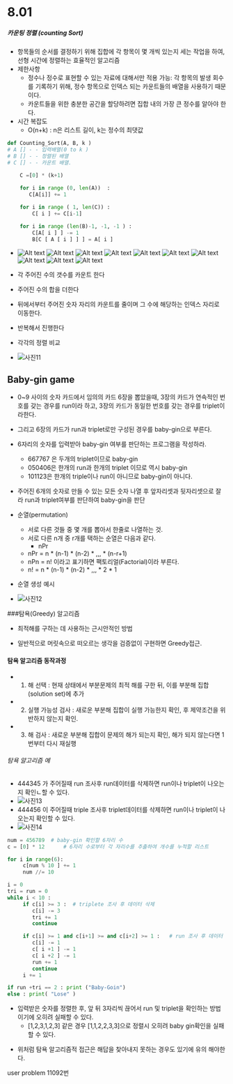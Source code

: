 # 8.01
##### 카운팅 정렬 (counting Sort)
* 항목들의 순서를 결정하기 위해 집합에 각 항목이 몇 개씩 있는지 세는 작업을 하여, 선형 시간에 정렬하는 효율적인 알고리즘
* 제한사항
    * 정수나 정수로 표현할 수 있는 자료에 대해서만 적용 가능: 각 항목의 발생 회수를 기록하기 위해, 정수 항목으로 인덱스 되는 카운트들의 배열을 사용하기 때문이다.
    * 카운트들을 위한 충분한 공간을 할당하려면 집합 내의 가장 큰 정수를 알아야 한다.
* 시간 복잡도
    * O(n+k) : n은 리스트 길이, k는 정수의 최댓값

```py
def Counting_Sort(A, B, k )
# A [] - - 입력배열(0 to k )
# B [] - - 정렬된 배열
# C [] - - 카운트 배열.

    C =[0] * (k+1)
    
    for i in range (0, len(A))  :
       C[A[i]] += 1

    for i in range ( 1, len(C)) :
        C[ i ] += C[i-1]

    for i in range (len(B)-1, -1, -1 ) :
        C[A[ i ] ] -= 1
        B[C [ A [ i ] ] ] = A[ i ]

```
* ![Alt text](pict1.png) ![Alt text](pict2.png) ![Alt text](pict3.png) ![Alt text](pict6.png) ![Alt text](pict5.png) ![Alt text](pict4.png) ![Alt text](pict7.png) ![Alt text](pict8.png) ![Alt text](pict9.png) ![Alt text](pict10.png)
* 각 주어진 수의 갯수를 카운트 한다

* 주어진 수의 합을 더한다

* 뒤에서부터 주어진 숫자 자리의 카운트를 줄이며 그 수에 해당하는 인덱스 자리로 이동한다.

* 반복해서 진행한다

* 각각의 정렬 비교
* ![사진11](<pict11 정렬 비교.png>)



## Baby-gin game
* 0~9 사이의 숫자 카드에서 임의의 카드 6장을 뽑았을때, 3장의 카드가 연속적인 번호를 갖는 경우를 run이라 하고, 3장의 카드가 동일한 번호를 갖는 경우를 triplet이라한다.
+ 그리고 6장의 카드가 run과 triplet로만 구성된 경우를 baby-gin으로 부른다.
* 6자리의 숫자를 입력받아 baby-gin 여부를 판단하는 프로그램을 작성하라.
    * 667767 은 두개의 triplet이므로 baby-gin
    * 050406은 한개의 run과 한개의 triplet 이므로 역시 baby-gin
    * 101123은 한개의 triple이나 run이 아니므로 baby-gin이 아니다.


* 주어진 6개의 숫자로 만들 수 있는 모든 숫자 나열 후 앞자리셋과 뒷자리셋으로 잘라 run과 triplet여부를 판단하여 baby-gin을 판단
* 순열(permutation)
    * 서로 다른 것들 중 몇 개를 뽑아서 한줄로 나열하는 것.
    * 서로 다른 n개 중 r개를 택하는 순열은 다음과 같다.
         * nPr
    * nPr = n * (n-1) * (n-2) * ,,, * (n-r+1)
    * nPn = n! 이라고 표기하면 팩토리얼(Factorial)이라 부른다.
    * n! = n * (n-1) * (n-2) * ,,, * 2 * 1
* 순열 생성 예시
* ![사진12](<pict12 단순한 순열 생성.png>)


###탐욕(Greedy) 알고리즘
* 최적해를 구하는 데 사용하는 근시안적인 방법
+ 일반적으로 머릿속으로 떠오르는 생각을 검증없이 구현하면 Greedy접근.
#### 탐욕 알고리즘 동작과정
* 1. 해 선택 : 현재 상태에서 부분문제의 최적 해를 구한 뒤, 이를 부분해 집합(solution set)에 추가
* 2. 실행 가능성 검사 : 새로운 부분해 집합이 실행 가능한지 확인, 후 제약조건을 위반하지 않는지 확인.
* 3. 해 검사 : 새로운 부분해 집합이 문제의 해가 되는지 확인, 해가 되지 않는다면 1번부터 다시 재실행
###### 탐욕 알고리즘 예
* 444345 가 주어질때 run 조사후 run데이터를 삭제하면 run이나 triplet이 나오는지 확인ㄴ할 수 있다.
* ![사진13](<pict13 탐욕알고리즘.png>)
* 444456 이 주어질때 triple 조사후 triplet데이터를 삭제하면 run이나 triplet이 나오는지 확인할 수 있다.
* ![사진14](<pict14 탐욕알고리즘2.png>)

```py
num = 456789  # baby-gin 확인할 6자리 수 
c = [0] * 12      # 6자리 수로부터 각 자리수를 추출하여 개수를 누적할 리스트

for i in range(6):
     c[num % 10 ] += 1
     num //= 10

i = 0
tri = run = 0
while i < 10 :
     if c[i] >= 3 :  # triplete 조사 후 데이터 삭제
        c[i] -= 3
        tri += 1
        continue

     if c[i] >= 1 and c[i+1] >= and c[i+2] >= 1 :   # run 조사 후 데이터 삭제
        c[i] -= 1
        c[ i +1 ] -= 1
        c[ i +2 ] -= 1
        run += 1
        continue
     i += 1

if run +tri == 2 : print ("Baby-Goin")
else : print( "Lose" )
```
* 입력받은 숫자를 정렬한 후, 앞 뒤 3자리씩 끊어서 run 및 triplet을 확인하는 방법이기에 오히려 실패할 수 있다.
    * [1,2,3,1,2,3] 같은 경우 [1,1,2,2,3,3]으로 정렬시 오히려 baby gin확인을 실패할 수 있다.

+ 위처럼 탐욕 알고리즘적 접근은 해답을 찾아내지 못하는 경우도 있기에 유의 해야한다.

user problem 11092번
